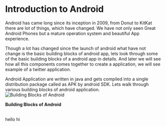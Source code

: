 # Introduction to Android

Android has came long since its inception in 2009, from Donut to KitKat there are lot of things, which have changed. We have not only seen Great Android Phones but a mature operation system and beautiful App experience. 

Though a lot has changed since the launch of android what have not change is the basic building blocks of android app, lets look through some of the basic building blocks of a android app in details. And later we will see how all this components comes together to create a application, we will see example of a twitter application. 

Android Application are written in java and gets compiled into a single distribution package called as APK  by android SDK.  Lets walk through various building blocks of android application. 
<br/>
![Building Blocks of Android](/assets/android-introduction/picture-1.png "Building Blocks of Android")

<p class="ac"><b>Building Blocks of Android</b></p>
<br/>
hello hi
